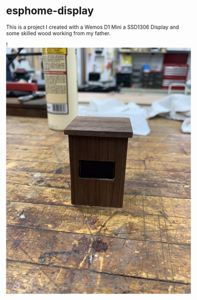 # esphome-display
This is a project I created with a Wemos D1 Mini a SSD1306 Display and some skilled wood working from my father. 

!![Image of Box Empty](https://github.com/sjhilt/esphome-display/blob/main/images/IMG_1553.JPG)
